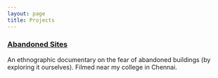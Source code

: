 ```yaml
---
layout: page
title: Projects
---
```


### [Abandoned Sites](https://youtu.be/0G0Mygg5sm0)
An ethnographic documentary on the fear of abandoned buildings (by exploring it ourselves). Filmed near my college in Chennai.


